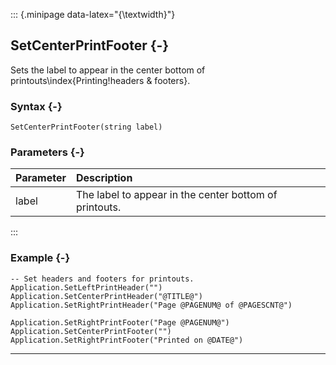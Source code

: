 ::: {.minipage data-latex="{\textwidth}"}
## SetCenterPrintFooter {-}

Sets the label to appear in the center bottom of printouts\index{Printing!headers & footers}.

### Syntax {-}

```{sql}
SetCenterPrintFooter(string label)
```

### Parameters {-}

**Parameter** | **Description**
| :-- | :-- |
label | The label to appear in the center bottom of printouts.
:::

### Example {-}

```{sql}
-- Set headers and footers for printouts.
Application.SetLeftPrintHeader("")
Application.SetCenterPrintHeader("@TITLE@")
Application.SetRightPrintHeader("Page @PAGENUM@ of @PAGESCNT@")

Application.SetRightPrintFooter("Page @PAGENUM@")
Application.SetCenterPrintFooter("")
Application.SetRightPrintFooter("Printed on @DATE@")
```

***
